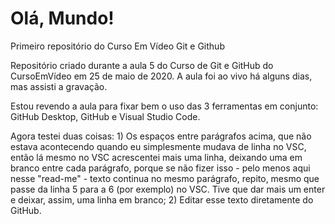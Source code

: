 # Olá, Mundo!
 Primeiro repositório do Curso Em Vídeo Git e Github

 Repositório criado durante a aula 5 do Curso de Git e GitHub do CursoEmVídeo em 25 de maio de 2020. A aula foi ao vivo há alguns dias, mas assisti a gravação.
 
 Estou revendo a aula para fixar bem o uso das 3 ferramentas em conjunto: GitHub Desktop, GitHub e Visual Studio Code.

Agora testei duas coisas: 1) Os espaços entre parágrafos acima, que não estava acontecendo quando eu simplesmente mudava de linha no VSC, então lá mesmo no VSC acrescentei mais uma linha, deixando uma em branco entre cada parágrafo, porque se não fizer isso - pelo menos aqui nesse "read-me" -  texto continua no mesmo parágrafo, repito, mesmo que passe da linha 5 para a 6 (por exemplo) no VSC. Tive que dar mais um enter e deixar, assim, uma linha em branco; 2) Editar esse texto diretamente do GitHub.
